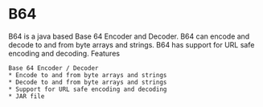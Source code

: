 # B64


B64 is a java based Base 64 Encoder and Decoder. B64 can encode and decode to and from byte arrays and strings. B64 has support for URL safe encoding and decoding.
Features

    Base 64 Encoder / Decoder
    * Encode to and from byte arrays and strings
    * Decode to and from byte arrays and strings
    * Support for URL safe encoding and decoding
    * JAR file

